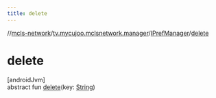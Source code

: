 ```yaml
---
title: delete
---
```

//[mcls-network](../../../index.html)/[tv.mycujoo.mclsnetwork.manager](../index.html)/[IPrefManager](index.html)/[delete](delete.html)



# delete



[androidJvm]\
abstract fun [delete](delete.html)(key: [String](https://kotlinlang.org/api/latest/jvm/stdlib/kotlin/-string/index.html))




